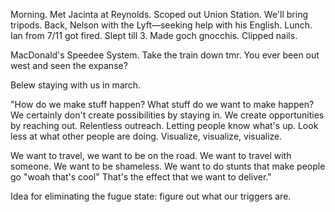 Morning. Met Jacinta at Reynolds. Scoped out Union Station. We'll bring tripods. Back, Nelson with the Lyft—seeking help with his English. Lunch. Ian from 7/11 got fired. Slept till 3. Made goch gnocchis. Clipped nails. 

MacDonald's Speedee System.
Take the train down tmr.
You ever been out west and seen the expanse?

Belew staying with us in march.

"How do we make stuff happen? What stuff do we want to make happen?
We certainly don't create possibilities by staying in. 
We create opportunities by reaching out.
Relentless outreach. Letting people know what's up. 
Look less at what other people are doing. 
Visualize, visualize, visualize.

We want to travel, we want to be on the road. 
We want to travel with someone. 
We want to be shameless. 
We want to do stunts that make people go "woah that's cool"
That's the effect that we want to deliver."

Idea for eliminating the fugue state:
figure out what our triggers are.
